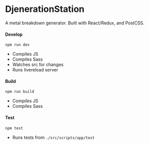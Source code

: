 # DjenerationStation

A metal breakdown generator. Built with React/Redux, and PostCSS.

#### Develop
```npm run dev```
- Compiles JS
- Compiles Sass
- Watches src for changes
- Runs livereload server


#### Build
```npm run build```
- Compiles JS
- Compiles Sass

#### Test
```npm test```
- Runs tests from ```./src/scripts/app/test```
